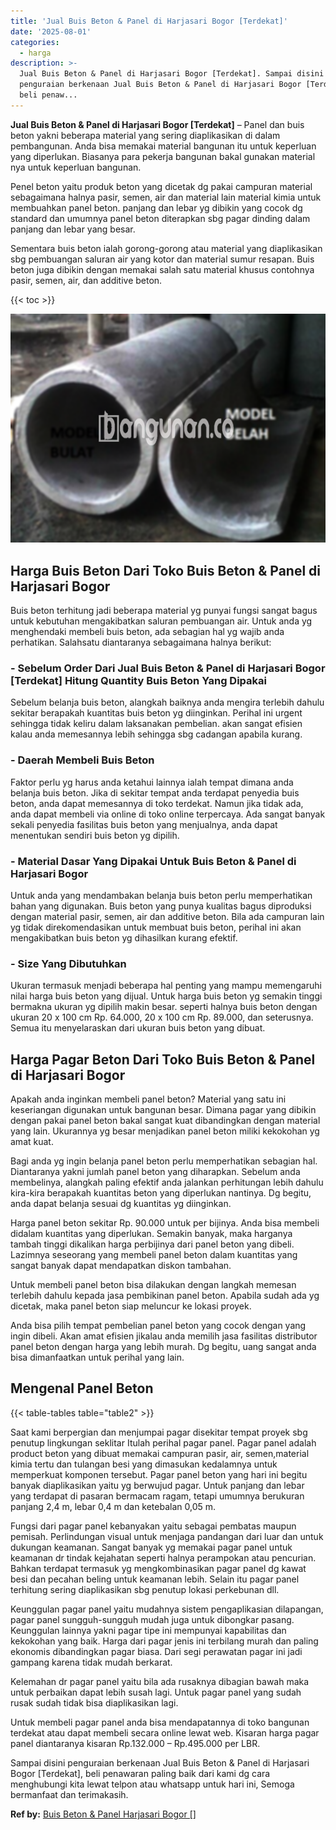 ```yaml
---
title: 'Jual Buis Beton & Panel di Harjasari Bogor [Terdekat]'
date: '2025-08-01'
categories:
  - harga
description: >-
  Jual Buis Beton & Panel di Harjasari Bogor [Terdekat]. Sampai disini
  penguraian berkenaan Jual Buis Beton & Panel di Harjasari Bogor [Terdekat],
  beli penaw...
---
```


**Jual Buis Beton & Panel di Harjasari Bogor \[Terdekat\]** – Panel dan buis beton yakni beberapa material yang sering diaplikasikan di dalam pembangunan. Anda bisa memakai material bangunan itu untuk keperluan yang diperlukan. Biasanya para pekerja bangunan bakal gunakan material nya untuk keperluan bangunan.

Penel beton yaitu produk beton yang dicetak dg pakai campuran material sebagaimana halnya pasir, semen, air dan material lain material kimia untuk membuahkan panel beton. panjang dan lebar yg dibikin yang cocok dg standard dan umumnya panel beton diterapkan sbg pagar dinding dalam panjang dan lebar yang besar.

Sementara buis beton ialah gorong-gorong atau material yang diaplikasikan sbg pembuangan saluran air yang kotor dan material sumur resapan. Buis beton juga dibikin dengan memakai salah satu material khusus contohnya pasir, semen, air, dan additive beton.

{{< toc >}}

![Jual Buis Beton & Panel di Harjasari Bogor [Terdekat]](/images/jual-panel-buis-beton-murah-08.png)

## Harga Buis Beton Dari Toko Buis Beton & Panel di Harjasari Bogor

Buis beton terhitung jadi beberapa material yg punyai fungsi sangat bagus untuk kebutuhan mengakibatkan saluran pembuangan air. Untuk anda yg menghendaki membeli buis beton, ada sebagian hal yg wajib anda perhatikan. Salahsatu diantaranya sebagaimana halnya berikut:

### \- Sebelum Order Dari Jual Buis Beton & Panel di Harjasari Bogor \[Terdekat\] Hitung Quantity Buis Beton Yang Dipakai

Sebelum belanja buis beton, alangkah baiknya anda mengira terlebih dahulu sekitar berapakah kuantitas buis beton yg diinginkan. Perihal ini urgent sehingga tidak keliru dalam laksanakan pembelian. akan sangat efisien kalau anda memesannya lebih sehingga sbg cadangan apabila kurang.

### \- Daerah Membeli Buis Beton

Faktor perlu yg harus anda ketahui lainnya ialah tempat dimana anda belanja buis beton. Jika di sekitar tempat anda terdapat penyedia buis beton, anda dapat memesannya di toko terdekat. Namun jika tidak ada, anda dapat membeli via online di toko online terpercaya. Ada sangat banyak sekali penyedia fasilitas buis beton yang menjualnya, anda dapat menentukan sendiri buis beton yg dipilih.

### \- Material Dasar Yang Dipakai Untuk Buis Beton & Panel di Harjasari Bogor

Untuk anda yang mendambakan belanja buis beton perlu memperhatikan bahan yang digunakan. Buis beton yang punya kualitas bagus diproduksi dengan material pasir, semen, air dan additive beton. Bila ada campuran lain yg tidak direkomendasikan untuk membuat buis beton, perihal ini akan mengakibatkan buis beton yg dihasilkan kurang efektif.

### \- Size Yang Dibutuhkan

Ukuran termasuk menjadi beberapa hal penting yang mampu memengaruhi nilai harga buis beton yang dijual. Untuk harga buis beton yg semakin tinggi bermakna ukuran yg dipilih makin besar. seperti halnya buis beton dengan ukuran 20 x 100 cm Rp. 64.000, 20 x 100 cm Rp. 89.000, dan seterusnya. Semua itu menyelaraskan dari ukuran buis beton yang dibuat.

## Harga Pagar Beton Dari Toko Buis Beton & Panel di Harjasari Bogor

Apakah anda inginkan membeli panel beton? Material yang satu ini keseriangan digunakan untuk bangunan besar. Dimana pagar yang dibikin dengan pakai panel beton bakal sangat kuat dibandingkan dengan material yang lain. Ukurannya yg besar menjadikan panel beton miliki kekokohan yg amat kuat.

Bagi anda yg ingin belanja panel beton perlu memperhatikan sebagian hal. Diantaranya yakni jumlah panel beton yang diharapkan. Sebelum anda membelinya, alangkah paling efektif anda jalankan perhitungan lebih dahulu kira-kira berapakah kuantitas beton yang diperlukan nantinya. Dg begitu, anda dapat belanja sesuai dg kuantitas yg diinginkan.

Harga panel beton sekitar Rp. 90.000 untuk per bijinya. Anda bisa membeli didalam kuantitas yang diperlukan. Semakin banyak, maka harganya tambah tinggi dikalikan harga perbijinya dari panel beton yang dibeli. Lazimnya seseorang yang membeli panel beton dalam kuantitas yang sangat banyak dapat mendapatkan diskon tambahan.

Untuk membeli panel beton bisa dilakukan dengan langkah memesan terlebih dahulu kepada jasa pembikinan panel beton. Apabila sudah ada yg dicetak, maka panel beton siap meluncur ke lokasi proyek.

Anda bisa pilih tempat pembelian panel beton yang cocok dengan yang ingin dibeli. Akan amat efisien jikalau anda memilih jasa fasilitas distributor panel beton dengan harga yang lebih murah. Dg begitu, uang sangat anda bisa dimanfaatkan untuk perihal yang lain.

## Mengenal Panel Beton

{{< table-tables table="table2" >}}

Saat kami berpergian dan menjumpai pagar disekitar tempat proyek sbg penutup lingkungan seklitar Itulah perihal pagar panel. Pagar panel adalah product beton yang dibuat memakai campuran pasir, air, semen,material kimia tertu dan tulangan besi yang dimasukan kedalamnya untuk memperkuat komponen tersebut. Pagar panel beton yang hari ini begitu banyak diaplikasikan yaitu yg berwujud pagar. Untuk panjang dan lebar yang terdapat di pasaran bermacam ragam, tetapi umumnya berukuran panjang 2,4 m, lebar 0,4 m dan ketebalan 0,05 m.

Fungsi dari pagar panel kebanyakan yaitu sebagai pembatas maupun pemisah. Perlindungan visual untuk menjaga pandangan dari luar dan untuk dukungan keamanan. Sangat banyak yg memakai pagar panel untuk keamanan dr tindak kejahatan seperti halnya perampokan atau pencurian. Bahkan terdapat termasuk yg mengkombinasikan pagar panel dg kawat besi dan pecahan beling untuk keamanan lebih. Selain itu pagar panel terhitung sering diaplikasikan sbg penutup lokasi perkebunan dll.

Keunggulan pagar panel yaitu mudahnya sistem pengaplikasian dilapangan, pagar panel sungguh-sungguh mudah juga untuk dibongkar pasang. Keunggulan lainnya yakni pagar tipe ini mempunyai kapabilitas dan kekokohan yang baik. Harga dari pagar jenis ini terbilang murah dan paling ekonomis dibandingkan pagar biasa. Dari segi perawatan pagar ini jadi gampang karena tidak mudah berkarat.

Kelemahan dr pagar panel yaitu bila ada rusaknya dibagian bawah maka untuk perbaikan dapat lebih susah lagi. Untuk pagar panel yang sudah rusak sudah tidak bisa diaplikasikan lagi.

Untuk membeli pagar panel anda bisa mendapatannya di toko bangunan terdekat atau dapat membeli secara online lewat web. Kisaran harga pagar panel diantaranya kisaran Rp.132.000 – Rp.495.000 per LBR.

Sampai disini penguraian berkenaan Jual Buis Beton & Panel di Harjasari Bogor \[Terdekat\], beli penawaran paling baik dari kami dg cara menghubungi kita lewat telpon atau whatsapp untuk hari ini, Semoga bermanfaat dan terimakasih.

**Ref by:** [Buis Beton & Panel Harjasari Bogor []](https://id.wikipedia.org/wiki/Buis)

